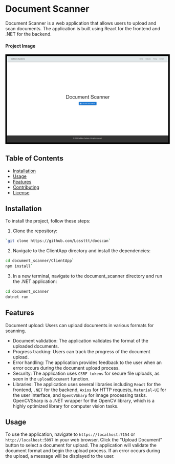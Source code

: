# Document Scanner

Document Scanner is a web application that allows users to upload and scan documents. The application is built using React for the frontend and .NET for the backend.

#### Project Image
<img src="document_scanner/ClientApp/public/image.png" alt="Project Image" style="border:5px solid black;">

## Table of Contents

- [Installation](#installation)
- [Usage](#usage)
- [Features](#features)
- [Contributing](#contributing)
- [License](#license)

## Installation

To install the project, follow these steps:

1. Clone the repository: 
```sh
`git clone https://github.com/Lossttt/docscan`
```

2. Navigate to the ClientApp directory and install the dependencies: 
```sh
cd document_scanner/ClientApp`
npm install`
```

3. In a new terminal, navigate to the document_scanner directory and run the .NET application:
```sh
cd document_scanner
dotnet run
```

## Features
 Document upload: Users can upload documents in various formats for scanning.
- Document validation: The application validates the format of the uploaded documents.
- Progress tracking: Users can track the progress of the document upload.
- Error handling: The application provides feedback to the user when an error occurs during the document upload process.
- Security: The application uses `CSRF tokens` for secure file uploads, as seen in the `uploadDocument` function.
- Libraries: The application uses several libraries including `React` for the frontend, `.NET` for the backend, `Axios` for HTTP requests, `Material-UI` for the user interface, and `OpenCVSharp` for image processing tasks. OpenCVSharp is a .NET wrapper for the OpenCV library, which is a highly optimized library for computer vision tasks.

## Usage
To use the application, navigate to `https://localhost:7154` or `http://localhost:5097` in your web browser. Click the "Upload Document" button to select a document for upload. The application will validate the document format and begin the upload process. If an error occurs during the upload, a message will be displayed to the user.
